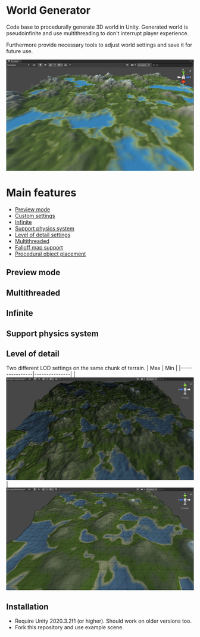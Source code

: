 # World Generator
Code base to procedurally generate 3D world in Unity.
Generated world is pseudoinfinite and use multithreading to don't interrupt player experience.

Furthermore provide necessary tools to adjust world settings and save it for future use.

![](Docs/MainImage.png)

# Main features
  - [Preview mode](#Preview-mode)
  - [Custom settings](#Custom-settings)
  - [Infinite](#Infinite)
  - [Support physics system](#Support-physics-system)
  - [Level of detail settings](#Level-of-detail-settings)
  - [Multithreaded](#Multithreaded)
  - [Falloff map support](#Falloff-map-support)
  - [Procedural object placement](#Procedural-object-placement)

## Preview mode

## Multithreaded

## Infinite

## Support physics system

## Level of detail
Two different LOD settings on the same chunk of terrain.
| Max         | Min |
|----------------|---------------|
| ![](Docs/LODMax.png)  | ![](Docs/LODMin.png)


## Installation
* Require Unity 2020.3.2f1 (or higher). Should work on older versions too.
* Fork this repository and use example scene.
